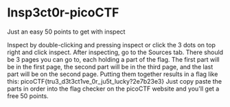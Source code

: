 # Insp3ct0r-picoCTF
Just an easy 50 points to get with inspect

Inspect by double-clicking and pressing inspect or click the 3 dots on top right and click inspect.
After inspecting, go to the Sources tab.
There should be 3 pages you can go to, each holding a part of the flag.
The first part will be in the first page, the second part will be in the third page, and the last part will be on the second page.
Putting them together results in a flag like this: picoCTF{tru3_d3t3ct1ve_0r_ju5t_lucky?2e7b23e3}
Just copy paste the parts in order into the flag checker on the picoCTF website and you'll get a free 50 points.
